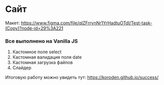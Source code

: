# Сайт
Макет: https://www.figma.com/file/qlZFrrynNr1YrHadtuOTdl/Test-task-(Copy)?node-id=29%3A221
### Все выполнено на Vanilla JS
1. Кастомное поле select
2. Кастомная валидация поля date
3. Кастомная загрузка файлов
4. Слайдер

Итоговую работу можно увидеть тут: https://koroden.github.io/success/
